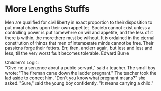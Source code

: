 # More Lengths Stuffs

Men are qualified for civil liberty in exact proportion to their disposition to put moral chains upon their own appetites.
Society cannot exist unless a controlling power is put somewhere on will and appetite, and the less of it there is within, the more there must be without.
It is ordained in the eternal constitution of things that men of intemperate minds cannot be free.
Their passions forge their fetters.
Err, then, and err again, but less and less and less, till the very worst fault becomes tolerable.
  Edward Burke  
  

Children's Logic:  
"Give me a sentence about a public servant," said a teacher. 
The small boy wrote: "The fireman came down the ladder pregnant." The teacher took the lad aside to correct him. 
"Don't you know what pregnant means?" she asked. 
"Sure," said the young boy confidently. "It means carrying a child."
